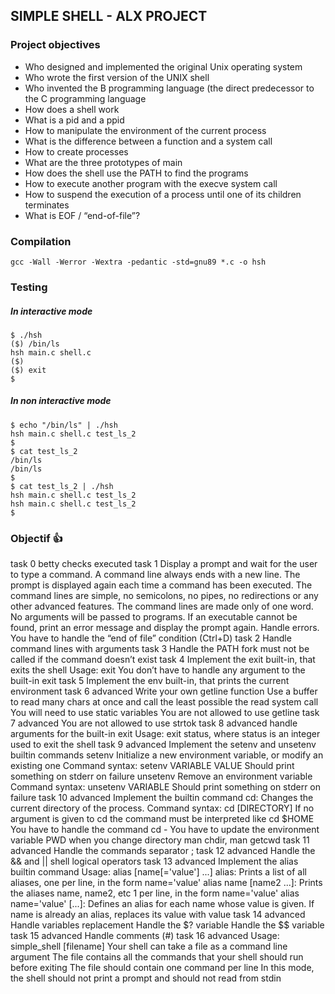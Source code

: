 ## SIMPLE SHELL - ALX PROJECT
### Project objectives
- Who designed and implemented the original Unix operating system
- Who wrote the first version of the UNIX shell
- Who invented the B programming language (the direct predecessor to the C programming language
- How does a shell work
- What is a pid and a ppid
- How to manipulate the environment of the current process
- What is the difference between a function and a system call
- How to create processes
- What are the three prototypes of main
- How does the shell use the PATH to find the programs
- How to execute another program with the execve system call
- How to suspend the execution of a process until one of its children terminates
- What is EOF / “end-of-file”?

### Compilation

````
gcc -Wall -Werror -Wextra -pedantic -std=gnu89 *.c -o hsh
````
### Testing
##### In interactive mode
````
$ ./hsh
($) /bin/ls
hsh main.c shell.c
($)
($) exit
$
````
##### In non interactive mode
````
$ echo "/bin/ls" | ./hsh
hsh main.c shell.c test_ls_2
$
$ cat test_ls_2
/bin/ls
/bin/ls
$
$ cat test_ls_2 | ./hsh
hsh main.c shell.c test_ls_2
hsh main.c shell.c test_ls_2
$
````
### Objectif 👍
task 0
betty checks executed
task 1
Display a prompt and wait for the user to type a command. A command line always ends with a new line.
The prompt is displayed again each time a command has been executed.
The command lines are simple, no semicolons, no pipes, no redirections or any other advanced features.
The command lines are made only of one word. No arguments will be passed to programs.
If an executable cannot be found, print an error message and display the prompt again.
Handle errors.
You have to handle the “end of file” condition (Ctrl+D)
task 2
Handle command lines with arguments
task 3
Handle the PATH
fork must not be called if the command doesn’t exist
task 4
Implement the exit built-in, that exits the shell
Usage: exit
You don’t have to handle any argument to the built-in exit
task 5
Implement the env built-in, that prints the current environment
task 6 advanced
Write your own getline function
Use a buffer to read many chars at once and call the least possible the read system call
You will need to use static variables
You are not allowed to use getline
task 7 advanced
You are not allowed to use strtok
task 8 advanced
handle arguments for the built-in exit
Usage: exit status, where status is an integer used to exit the shell
task 9 advanced
Implement the setenv and unsetenv builtin commands
setenv
Initialize a new environment variable, or modify an existing one
Command syntax: setenv VARIABLE VALUE
Should print something on stderr on failure
unsetenv
Remove an environment variable
Command syntax: unsetenv VARIABLE
Should print something on stderr on failure
task 10 advanced
Implement the builtin command cd:
Changes the current directory of the process.
Command syntax: cd [DIRECTORY]
If no argument is given to cd the command must be interpreted like cd $HOME
You have to handle the command cd -
You have to update the environment variable PWD when you change directory
man chdir, man getcwd
task 11 advanced
Handle the commands separator ;
task 12 advanced
Handle the && and || shell logical operators
task 13 advanced
Implement the alias builtin command
Usage: alias [name[='value'] ...]
alias: Prints a list of all aliases, one per line, in the form name='value'
alias name [name2 ...]: Prints the aliases name, name2, etc 1 per line, in the form name='value'
alias name='value' [...]: Defines an alias for each name whose value is given. If name is already an alias, replaces its value with value
task 14 advanced
Handle variables replacement
Handle the $? variable
Handle the $$ variable
task 15 advanced
Handle comments (#)
task 16 advanced
Usage: simple_shell [filename]
Your shell can take a file as a command line argument
The file contains all the commands that your shell should run before exiting
The file should contain one command per line
In this mode, the shell should not print a prompt and should not read from stdin
